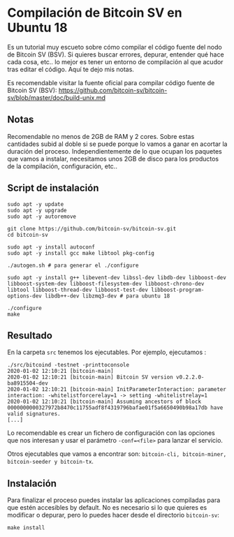 # Compilación de Bitcoin SV en Ubuntu 18

Es un tutorial muy escueto sobre cómo compilar el código fuente del nodo de Bitcoin SV (BSV). Si quieres buscar errores, depurar, entender qué hace cada cosa, etc.. lo mejor es tener un entorno de compilación al que acudor tras editar el código. Aquí te dejo mis notas.

Es recomendable visitar la fuente oficial para compilar código fuente de Bitcoin SV (BSV): https://github.com/bitcoin-sv/bitcoin-sv/blob/master/doc/build-unix.md

## Notas

Recomendable no menos de 2GB de RAM y 2 cores. Sobre estas cantidades subid al doble si se puede porque lo vamos a ganar en acortar la duración del proceso. Independientemente de lo que ocupan los paquetes que vamos a instalar, necesitamos unos 2GB de disco para los productos de la compilación, configuración, etc..


## Script de instalación 


```
sudo apt -y update
sudo apt -y upgrade
sudo apt -y autoremove

git clone https://github.com/bitcoin-sv/bitcoin-sv.git
cd bitcoin-sv

sudo apt -y install autoconf
sudo apt -y install gcc make libtool pkg-config

./autogen.sh # para generar el ./configure

sudo apt -y install g++ libevent-dev libssl-dev libdb-dev libboost-dev libboost-system-dev libboost-filesystem-dev libboost-chrono-dev libtool libboost-thread-dev libboost-test-dev libboost-program-options-dev libdb++-dev libzmq3-dev # para ubuntu 18

./configure
make
```


## Resultado
En la carpeta ```src``` tenemos los ejecutables. Por ejemplo, ejecutamos :


```
./src/bitcoind -testnet -printtoconsole
2020-01-02 12:10:21 [bitcoin-main] 
2020-01-02 12:10:21 [bitcoin-main] Bitcoin SV version v0.2.2.0-ba8915504-dev
2020-01-02 12:10:21 [bitcoin-main] InitParameterInteraction: parameter interaction: -whitelistforcerelay=1 -> setting -whitelistrelay=1
2020-01-02 12:10:21 [bitcoin-main] Assuming ancestors of block 0000000000327972b8470c11755adf8f4319796bafae01f5a6650490b98a17db have valid signatures.
[...]
```

Lo recomendable es crear un fichero de configuración con las opciones que nos interesan y usar el parámetro ```-conf=<file>``` para lanzar el servicio.

Otros ejecutables que vamos a encontrar son: ```bitcoin-cli, bitcoin-miner, bitcoin-seeder y bitcoin-tx```.



## Instalación 
Para finalizar el proceso puedes instalar las aplicaciones compiladas para que estén accesibles by default. No es necesario si lo que quieres es modificar o depurar, pero lo puedes hacer desde el directorio ```bitcoin-sv```:

 ```
 make install
 ```
 



